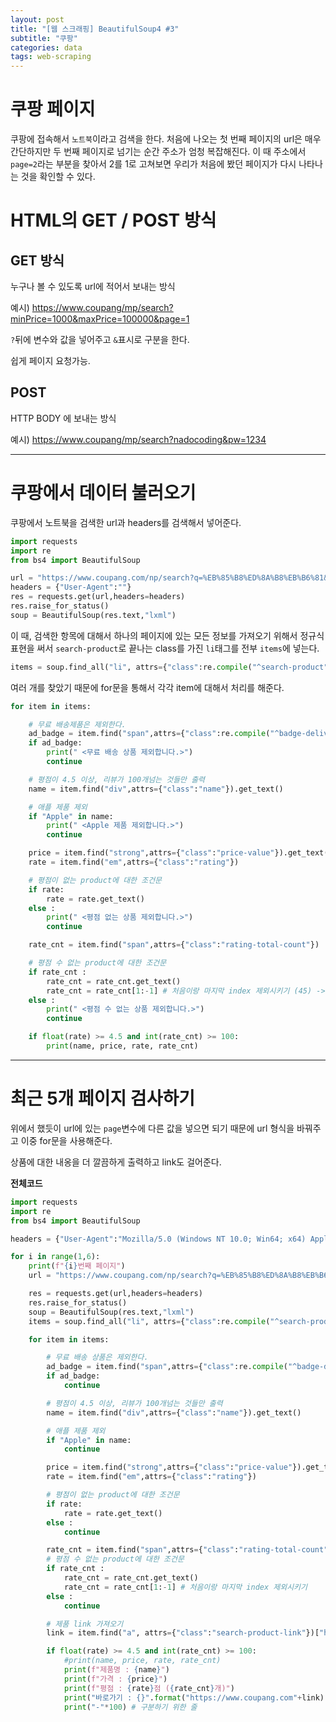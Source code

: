 ```yaml
---
layout: post
title: "[웹 스크래핑] BeautifulSoup4 #3"
subtitle: "쿠팡"
categories: data
tags: web-scraping
---
```


# 쿠팡 페이지

쿠팡에 접속해서 `노트북`이라고 검색을 한다. 처음에 나오는 첫 번째 페이지의 url은 매우 간단하지만 두 번째 페이지로 넘기는 순간 주소가 엄청 복잡해진다. 이 때 주소에서 `page=2`라는 부분을 찾아서 2를 1로 고쳐보면 우리가 처음에 봤던 페이지가 다시 나타나는 것을 확인할 수 있다.

# HTML의 GET / POST 방식

## GET 방식

누구나 볼 수 있도록 url에 적어서 보내는 방식

예시) https://www.coupang/mp/search?minPrice=1000&maxPrice=100000&page=1

`?`뒤에 변수와 값을 넣어주고 `&`표시로 구분을 한다.

쉽게 페이지 요청가능.

## POST

HTTP BODY 에 보내는 방식

예시) https://www.coupang/mp/search?nadocoding&pw=1234

---

# 쿠팡에서 데이터 불러오기

쿠팡에서 노트북을 검색한 url과 headers를 검색해서 넣어준다.

```py
import requests
import re
from bs4 import BeautifulSoup

url = "https://www.coupang.com/np/search?q=%EB%85%B8%ED%8A%B8%EB%B6%81&channel=user&component=&eventCategory=SRP&trcid=&traid=&sorter=scoreDesc&minPrice=&maxPrice=&priceRange=&filterType=&listSize=36&filter=&isPriceRange=false&brand=&offerCondition=&rating=0&page=1&rocketAll=false&searchIndexingToken=1=6&backgroundColor="
headers = {"User-Agent":""}
res = requests.get(url,headers=headers)
res.raise_for_status()
soup = BeautifulSoup(res.text,"lxml")
```

이 때, 검색한 항목에 대해서 하나의 페이지에 있는 모든 정보를 가져오기 위해서 정규식 표현을 써서 `search-product`로 끝나는 class를 가진 `li`태그를 전부 `items`에 넣는다.

```py
items = soup.find_all("li", attrs={"class":re.compile("^search-product")})
```

여러 개를 찾았기 때문에 for문을 통해서 각각 item에 대해서 처리를 해준다.

```py
for item in items:

    # 무료 배송제품은 제외한다.
    ad_badge = item.find("span",attrs={"class":re.compile("^badge-delivery")})
    if ad_badge:
        print(" <무료 배송 상품 제외합니다.>")
        continue

    # 평점이 4.5 이상, 리뷰가 100개넘는 것들만 출력
    name = item.find("div",attrs={"class":"name"}).get_text()

    # 애플 제품 제외
    if "Apple" in name:
        print(" <Apple 제품 제외합니다.>")
        continue

    price = item.find("strong",attrs={"class":"price-value"}).get_text()
    rate = item.find("em",attrs={"class":"rating"})

    # 평점이 없는 product에 대한 조건문
    if rate:
        rate = rate.get_text()
    else :
        print(" <평점 없는 상품 제외합니다.>")
        continue

    rate_cnt = item.find("span",attrs={"class":"rating-total-count"})

    # 평점 수 없는 product에 대한 조건문
    if rate_cnt :
        rate_cnt = rate_cnt.get_text()
        rate_cnt = rate_cnt[1:-1] # 처음이랑 마지막 index 제외시키기 (45) -> 45로 출력
    else :
        print(" <평점 수 없는 상품 제외합니다.>")
        continue

    if float(rate) >= 4.5 and int(rate_cnt) >= 100:
        print(name, price, rate, rate_cnt)
```

---

# 최근 5개 페이지 검사하기

위에서 했듯이 url에 있는 `page`변수에 다른 값을 넣으면 되기 때문에 url 형식을 바꿔주고 이중 for문을 사용해준다.

상품에 대한 내옹을 더 깔끔하게 출력하고 link도 걸어준다.

**전체코드**

```py
import requests
import re
from bs4 import BeautifulSoup

headers = {"User-Agent":"Mozilla/5.0 (Windows NT 10.0; Win64; x64) AppleWebKit/537.36 (KHTML, like Gecko) Chrome/93.0.4577.82 Safari/537.36"}

for i in range(1,6):
    print(f"{i}번째 페이지")
    url = "https://www.coupang.com/np/search?q=%EB%85%B8%ED%8A%B8%EB%B6%81&channel=user&component=&eventCategory=SRP&trcid=&traid=&sorter=scoreDesc&minPrice=&maxPrice=&priceRange=&filterType=&listSize=36&filter=&isPriceRange=false&brand=&offerCondition=&rating=0&page={}&rocketAll=false&searchIndexingToken=1=6&backgroundColor=".format(i)

    res = requests.get(url,headers=headers)
    res.raise_for_status()
    soup = BeautifulSoup(res.text,"lxml")
    items = soup.find_all("li", attrs={"class":re.compile("^search-product")})

    for item in items:

        # 무료 배송 상품은 제외한다.
        ad_badge = item.find("span",attrs={"class":re.compile("^badge-delivery")})
        if ad_badge:
            continue

        # 평점이 4.5 이상, 리뷰가 100개넘는 것들만 출력
        name = item.find("div",attrs={"class":"name"}).get_text()

        # 애플 제품 제외
        if "Apple" in name:
            continue

        price = item.find("strong",attrs={"class":"price-value"}).get_text()
        rate = item.find("em",attrs={"class":"rating"})

        # 평점이 없는 product에 대한 조건문
        if rate:
            rate = rate.get_text()
        else :
            continue

        rate_cnt = item.find("span",attrs={"class":"rating-total-count"})
        # 평점 수 없는 product에 대한 조건문
        if rate_cnt :
            rate_cnt = rate_cnt.get_text()
            rate_cnt = rate_cnt[1:-1] # 처음이랑 마지막 index 제외시키기
        else :
            continue

        # 제품 link 가져오기
        link = item.find("a", attrs={"class":"search-product-link"})["href"]

        if float(rate) >= 4.5 and int(rate_cnt) >= 100:
            #print(name, price, rate, rate_cnt)
            print(f"제품명 : {name}")
            print(f"가격 : {price}")
            print(f"평점 : {rate}점 ({rate_cnt}개)")
            print("바로가기 : {}".format("https://www.coupang.com"+link))
            print("-"*100) # 구분하기 위한 줄

```
